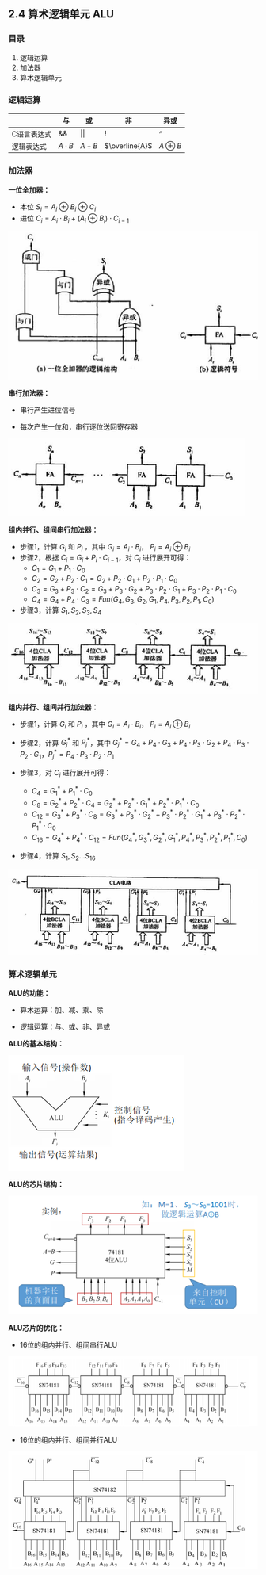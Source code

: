 ## 2.4 算术逻辑单元 ALU

### 目录

1. 逻辑运算
2. 加法器
3. 算术逻辑单元



### 逻辑运算

|             | 与          | 或    | 非             | 异或         |
| ----------- | ----------- | ----- | -------------- | ------------ |
| C语言表达式 | &&          | \|\|  | !              | ^            |
| 逻辑表达式  | $A \cdot B$ | $A+B$ | $\overline{A}$ | $A \oplus B$ |



### 加法器

**一位全加器：**

* 本位 $S_i = A_i \oplus B_i \oplus C_i$
* 进位 $C_i = A_i \cdot B_i + (A_i \oplus B_i) \cdot C_{i-1}$

![image-20210826164743057](image-20210826164743057.png)

**串行加法器：**

* 串行产生进位信号

* 每次产生一位和，串行逐位送回寄存器

![image-20210826171251838](image-20210826171251838.png)

**组内并行、组间串行加法器：**

* 步骤1，计算 $G_i$ 和 $P_i$ ，其中 $G_i = A_i \cdot B_i$， $P_i = A_i \oplus B_i$
* 步骤2，根据 $C_i = G_i + P_i \cdot C_{i-1}$，对 $C_i$ 进行展开可得：
  * $C_1 = G_1 + P_1 \cdot C_0$
  * $C_2 = G_2 + P_2 \cdot C_1 = G_2 + P_2 \cdot G_1 + P_2 \cdot P_1 \cdot C_0$
  * $C_3 = G_3 + P_3 \cdot C_2 = G_3 + P_3 \cdot G_2 + P_3 \cdot P_2 \cdot G_1 + P_3 \cdot P_2 \cdot P_1 \cdot C_0$
  * $C_4 = G_4 + P_4 \cdot C_3 = Fun(G_4, G_3, G_2, G_1, P_4, P_3, P_2, P_1, C_0)$
* 步骤3，计算 $S_1, S_2, S_3, S_4$

![image-20210826171553050](image-20210826171553050.png)

**组内并行、组间并行加法器：**

* 步骤1，计算 $G_i$ 和 $P_i$ ，其中 $G_i = A_i \cdot B_i$， $P_i = A_i \oplus B_i$

* 步骤2，计算 $G_j^*$ 和 $P_j^*$，其中 $G_j^* = G_4 + P_4 \cdot G_3 + P_4 \cdot P_3 \cdot G_2 + P_4 \cdot P_3 \cdot P_2 \cdot G_1$，$P_j^* = P_4 \cdot P_3 \cdot P_2 \cdot P_1$
* 步骤3，对 $C_i$ 进行展开可得：
  * $C_4 = G_1^* + P_1^* \cdot C_0$
  * $C_8 = G_2^* + P_2^* \cdot C_4 = G_2^* + P_2^* \cdot G_1^* + P_2^* \cdot P_1^* \cdot C_0$
  * $C_{12} = G_3^* + P_3^* \cdot C_8 = G_3^* + P_3^* \cdot G_2^* + P_3^* \cdot P_2^* \cdot G_1^* + P_3^* \cdot P_2^* \cdot P_1^* \cdot C_0$
  * $C_{16} = G_4^* + P_4^* \cdot C_{12} = Fun(G_4^*, G_3^*, G_2^*, G_1^*, P_4^*, P_3^*, P_2^*, P_1^*, C_0)$
* 步骤4，计算 $S_1, S_2 ... S_{16}$

![image-20210826173242622](image-20210826173242622.png)



### 算术逻辑单元

**ALU的功能：**

* 算术运算：加、减、乘、除

* 逻辑运算：与、或、非、异或



**ALU的基本结构：**

![image-20210826161012546](image-20210826161012546.png)

**ALU的芯片结构：**

![image-20210826162618637](image-20210826162618637.png)

**ALU芯片的优化：**

* 16位的组内并行、组间串行ALU

![image-20210826174127671](image-20210826174127671.png)

* 16位的组内并行、组间并行ALU

![image-20210826174137939](image-20210826174137939.png)